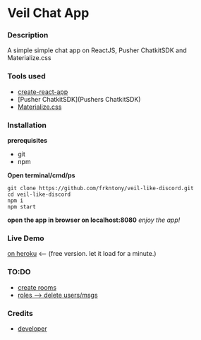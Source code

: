 # Veil Chat App

### Description
A simple simple chat app on ReactJS, Pusher ChatkitSDK and Materialize.css


### Tools used
* [create-react-app](https://github.com/facebook/create-react-app)
* [Pusher ChatkitSDK](Pushers ChatkitSDK)
* [Materialize.css](https://materializecss.com/)


### Installation
**prerequisites**
* git
* npm

**Open terminal/cmd/ps**
```
git clone https://github.com/frkntony/veil-like-discord.git
cd veil-like-discord
npm i
npm start
```
**open the app in browser on localhost:8080**
*enjoy the app!*


### Live Demo
[on heroku](http://veil-chat.herokuapp.com) <-- (free version. let it load for a minute.)

### TO:DO
* [create rooms](https://docs.pusher.com/chatkit/quick_start/javascript#create-a-room)
* [roles --> delete users/msgs](https://docs.pusher.com/chatkit/reference/roles-and-permissions)

### Credits
* [developer](https://github.com/frkntony)
